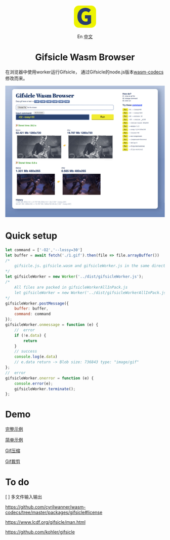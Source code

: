 <p align="center">
    <img src="./demo/favicon.svg" width="70">
</p>
<p align="center">
    En
    <a href="#">中文</a>
</p>
<h1 align="center">Gifsicle Wasm Browser</h1> 


在浏览器中使用worker运行Gifsicle，
通过Gifsicle的node.js版本[wasm-codecs](https://github.com/cyrilwanner/wasm-codecs/tree/master/packages/gifsicle)修改而来。

<img src="./demo/ui.jpg" >

# Quick setup

```javascript
let command = ['-O2','--lossy=30']
let buffer = await fetch('./1.gif').then(file => file.arrayBuffer())
/*
    gifsicle.js、gifsicle.wasm and gifsicleWorker.js in the same directory
*/ 
let gifsicleWorker = new Worker('../dist/gifsicleWorker.js');
/*
    All files are packed in gifsicleWorkerAllInPack.js
    let gifsicleWorker = new Worker('../dist/gifsicleWorkerAllInPack.js');
*/ 
gifsicleWorker.postMessage({
    buffer: buffer,
    command: command
});
gifsicleWorker.onmessage = function (e) {
    //  error
    if (!e.data) {
        return
    }
    // success
    console.log(e.data)
    // e.data return -> Blob size: 736843 type: "image/gif"
};
//  error
gifsicleWorker.onerror = function (e) {
    console.error(e);
    gifsicleWorker.terminate();
};
```

# Demo
[完整示例]()

[简单示例]()

[Gif压缩]()

[Gif裁剪]()

# To do
[ ] 多文件输入输出



https://github.com/cyrilwanner/wasm-codecs/tree/master/packages/gifsicle#license

https://www.lcdf.org/gifsicle/man.html

https://github.com/kohler/gifsicle